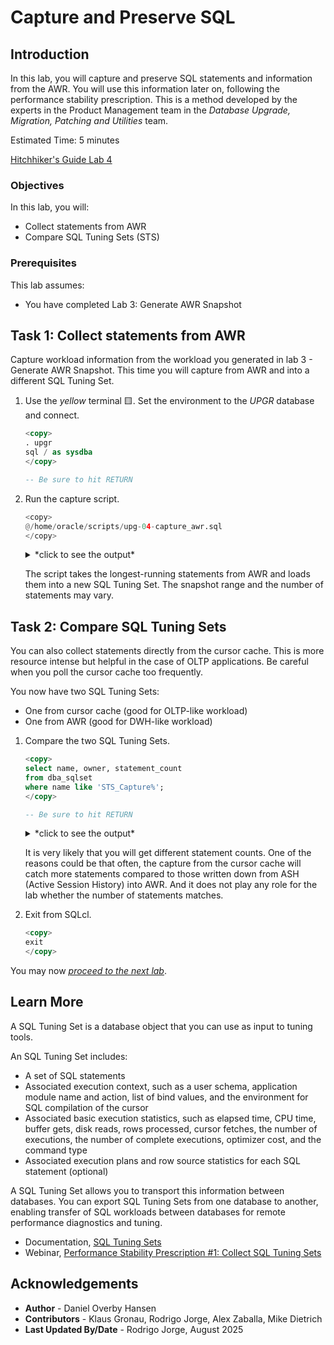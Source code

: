 # Capture and Preserve SQL

## Introduction

In this lab, you will capture and preserve SQL statements and information from the AWR. You will use this information later on, following the performance stability prescription. This is a method developed by the experts in the Product Management team in the *Database Upgrade, Migration, Patching and Utilities* team.

Estimated Time: 5 minutes

[Hitchhiker's Guide Lab 4](youtube:lwvdaM4v4tQ?start=1860)

### Objectives

In this lab, you will:

* Collect statements from AWR
* Compare SQL Tuning Sets (STS)

### Prerequisites

This lab assumes:

* You have completed Lab 3: Generate AWR Snapshot

## Task 1: Collect statements from AWR

Capture workload information from the workload you generated in lab 3 - Generate AWR Snapshot. This time you will capture from AWR and into a different SQL Tuning Set.

1. Use the *yellow* terminal 🟨. Set the environment to the *UPGR* database and connect.

    ``` sql
    <copy>
    . upgr
    sql / as sysdba
    </copy>

    -- Be sure to hit RETURN
    ```

2. Run the capture script.

    ``` python
    <copy>
    @/home/oracle/scripts/upg-04-capture_awr.sql
    </copy>
    ```

    <details>
    <summary>*click to see the output*</summary>

    ``` text
    SQL> @/home/oracle/scripts/upg-04-capture_awr.sql
    Snapshot Range between 111 and 120.
    There are 31 SQL Statements in STS_CaptureAWR.

    PL/SQL procedure successfully completed.
    ```

    </details>

    The script takes the longest-running statements from AWR and loads them into a new SQL Tuning Set. The snapshot range and the number of statements may vary.

## Task 2: Compare SQL Tuning Sets

You can also collect statements directly from the cursor cache. This is more resource intense but helpful in the case of OLTP applications. Be careful when you poll the cursor cache too frequently.

You now have two SQL Tuning Sets:

* One from cursor cache (good for OLTP-like workload)
* One from AWR (good for DWH-like workload)

1. Compare the two SQL Tuning Sets.

    ``` sql
    <copy>
    select name, owner, statement_count 
    from dba_sqlset 
    where name like 'STS_Capture%';
    </copy>

    -- Be sure to hit RETURN
    ```

    <details>
    <summary>*click to see the output*</summary>

    ``` text
    NAME                         OWNER    STATEMENT_COUNT
    _________________________ ________ __________________
    STS_CaptureAWR            SYS                      36
    STS_CaptureCursorCache    SYS                      43
    ```

    </details>

    It is very likely that you will get different statement counts. One of the reasons could be that often, the capture from the cursor cache will catch more statements compared to those written down from ASH (Active Session History) into AWR. And it does not play any role for the lab whether the number of statements matches.

2. Exit from SQLcl.

    ``` sql
    <copy>
    exit
    </copy>
    ```

You may now [*proceed to the next lab*](#next).

## Learn More

A SQL Tuning Set is a database object that you can use as input to tuning tools.

An SQL Tuning Set includes:

* A set of SQL statements
* Associated execution context, such as a user schema, application module name and action, list of bind values, and the environment for SQL compilation of the cursor
* Associated basic execution statistics, such as elapsed time, CPU time, buffer gets, disk reads, rows processed, cursor fetches, the number of executions, the number of complete executions, optimizer cost, and the command type
* Associated execution plans and row source statistics for each SQL statement (optional)

A SQL Tuning Set allows you to transport this information between databases. You can export SQL Tuning Sets from one database to another, enabling transfer of SQL workloads between databases for remote performance diagnostics and tuning.

* Documentation, [SQL Tuning Sets](https://docs.oracle.com/en/database/oracle/oracle-database/19/tgsql/managing-sql-tuning-sets.html#GUID-DD136837-9921-4C73-ABB8-9F1DC22542C5)
* Webinar, [Performance Stability Prescription #1: Collect SQL Tuning Sets](https://www.youtube.com/watch?v=qCt1_Fc3JRs&t=3969s)

## Acknowledgements

* **Author** - Daniel Overby Hansen
* **Contributors** - Klaus Gronau, Rodrigo Jorge, Alex Zaballa, Mike Dietrich
* **Last Updated By/Date** - Rodrigo Jorge, August 2025
